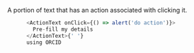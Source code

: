 A portion of text that has an action associated with clicking it.

```js
      <ActionText onClick={() => alert('do action')}>
        Pre-fill my details
      </ActionText>{' '}
      using ORCID
```
